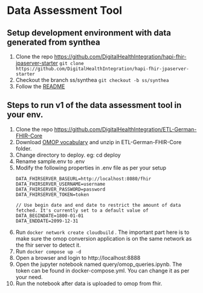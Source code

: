 # Data Assessment  Tool

## Setup development environment with data generated from synthea
1. Clone the repo https://github.com/DigitalHealthIntegration/hapi-fhir-jpaserver-starter `git clone https://github.com/DigitalHealthIntegration/hapi-fhir-jpaserver-starter`
2. Checkout the branch ss/synthea `git checkout -b ss/synthea`
3. Follow the [README](https://github.com/DigitalHealthIntegration/hapi-fhir-jpaserver-starter/blob/ss/synthea/README.md)

## Steps to run v1 of the data assessment tool in your env.

1. Clone the repo https://github.com/DigitalHealthIntegration/ETL-German-FHIR-Core
2. Download [OMOP vocabulary](https://www.dropbox.com/s/2f1xg20yjbiup27/2023-01-01-vocabulary_download_v5_%7Bd496576d-0027-4564-b598-491e7f1ac26f%7D_1672620434076.zip?dl=1) and unzip in ETL-German-FHIR-Core folder.
3. Change directory to deploy. eg: cd deploy
4. Rename sample.env to .env
5. Modify the following properties in .env file as per your setup
    ````
    DATA_FHIRSERVER_BASEURL=http://localhost:8080/fhir 
    DATA_FHIRSERVER_USERNAME=username
    DATA_FHIRSERVER_PASSWORD=password
    DATA_FHIRSERVER_TOKEN=token
    
    // Use begin date and end date to restrict the amount of data fetched. It's currently set to a default value of 
    DATA_BEGINDATE=1800-01-01
    DATA_ENDDATE=2099-12-31
    ````
6. Run `docker network create cloudbuild` . The important part here is to make sure the omop conversion application is on the same network as the fhir server to detect it.
7. Run `docker compose up -d`
8. Open a browser and login to http://localhost:8888
8. Open the jupyter notebook named query/omop_queries.ipynb. The token can be found in docker-compose.yml. You can change it as per your need.
9. Run the notebook after data is uploaded to omop from fhir.